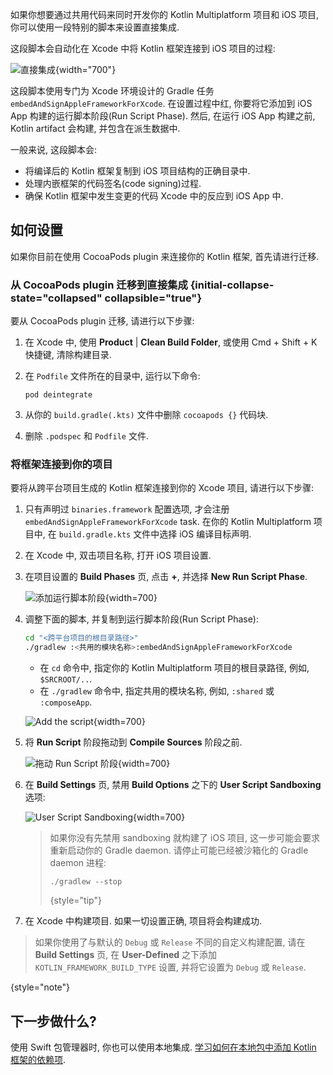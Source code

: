 [//]: # (title: 直接集成)

如果你想要通过共用代码来同时开发你的 Kotlin Multiplatform 项目和 iOS 项目,
你可以使用一段特别的脚本来设置直接集成.

这段脚本会自动化在 Xcode 中将 Kotlin 框架连接到 iOS 项目的过程:

![直接集成](direct-integration-scheme.svg){width="700"}

这段脚本使用专门为 Xcode 环境设计的 Gradle 任务 `embedAndSignAppleFrameworkForXcode`.
在设置过程中红, 你要将它添加到 iOS App 构建的运行脚本阶段(Run Script Phase).
然后, 在运行 iOS App 构建之前, Kotlin artifact 会构建, 并包含在派生数据中.

一般来说, 这段脚本会:

* 将编译后的 Kotlin 框架复制到 iOS 项目结构的正确目录中.
* 处理内嵌框架的代码签名(code signing)过程.
* 确保 Kotlin 框架中发生变更的代码 Xcode 中的反应到 iOS App 中.

## 如何设置

如果你目前在使用 CocoaPods plugin 来连接你的 Kotlin 框架, 首先请进行迁移.

### 从 CocoaPods plugin 迁移到直接集成 {initial-collapse-state="collapsed" collapsible="true"}

要从 CocoaPods plugin 迁移, 请进行以下步骤:

1. 在 Xcode 中, 使用 **Product** | **Clean Build Folder**,
   或使用 <shortcut>Cmd + Shift + K</shortcut> 快捷键, 清除构建目录.
2. 在 `Podfile` 文件所在的目录中, 运行以下命令:

   ```none
   pod deintegrate
   ```

3. 从你的 `build.gradle(.kts)` 文件中删除 `cocoapods {}` 代码块.
4. 删除 `.podspec` 和 `Podfile` 文件.

### 将框架连接到你的项目

要将从跨平台项目生成的 Kotlin 框架连接到你的 Xcode 项目, 请进行以下步骤:

1. 只有声明过 `binaries.framework` 配置选项, 才会注册 `embedAndSignAppleFrameworkForXcode` task.
   在你的 Kotlin Multiplatform 项目中, 在 `build.gradle.kts` 文件中选择 iOS 编译目标声明.
2. 在 Xcode 中, 双击项目名称, 打开 iOS 项目设置.
3. 在项目设置的 **Build Phases** 页, 点击 **+**, 并选择 **New Run Script Phase**.

   ![添加运行脚本阶段](xcode-run-script-phase-1.png){width=700}

4. 调整下面的脚本, 并复制到运行脚本阶段(Run Script Phase):

   ```bash
   cd "<跨平台项目的根目录路径>"
   ./gradlew :<共用的模块名称>:embedAndSignAppleFrameworkForXcode
   ```

   * 在 `cd` 命令中, 指定你的 Kotlin Multiplatform 项目的根目录路径, 例如, `$SRCROOT/..`.
   * 在 `./gradlew` 命令中, 指定共用的模块名称, 例如, `:shared` 或 `:composeApp`.

   ![Add the script](xcode-run-script-phase-2.png){width=700}

5. 将 **Run Script** 阶段拖动到 **Compile Sources** 阶段之前.

   ![拖动 Run Script 阶段](xcode-run-script-phase-3.png){width=700}

6. 在 **Build Settings** 页, 禁用 **Build Options** 之下的 **User Script Sandboxing** 选项:

   ![User Script Sandboxing](disable-sandboxing-in-xcode-project-settings.png){width=700}

   > 如果你没有先禁用 sandboxing 就构建了 iOS 项目, 这一步可能会要求重新启动你的 Gradle daemon.
   > 请停止可能已经被沙箱化的 Gradle daemon 进程:
   > ```shell
   > ./gradlew --stop
   > ```
   >
   > {style="tip"}

7. 在 Xcode 中构建项目. 如果一切设置正确, 项目将会构建成功.

> 如果你使用了与默认的 `Debug` 或 `Release` 不同的自定义构建配置, 请在 **Build Settings** 页,
> 在 **User-Defined** 之下添加 `KOTLIN_FRAMEWORK_BUILD_TYPE` 设置, 并将它设置为 `Debug` 或 `Release`.
>
{style="note"}

## 下一步做什么?

使用 Swift 包管理器时, 你也可以使用本地集成.
[学习如何在本地包中添加 Kotlin 框架的依赖项](multiplatform-spm-local-integration.md).
